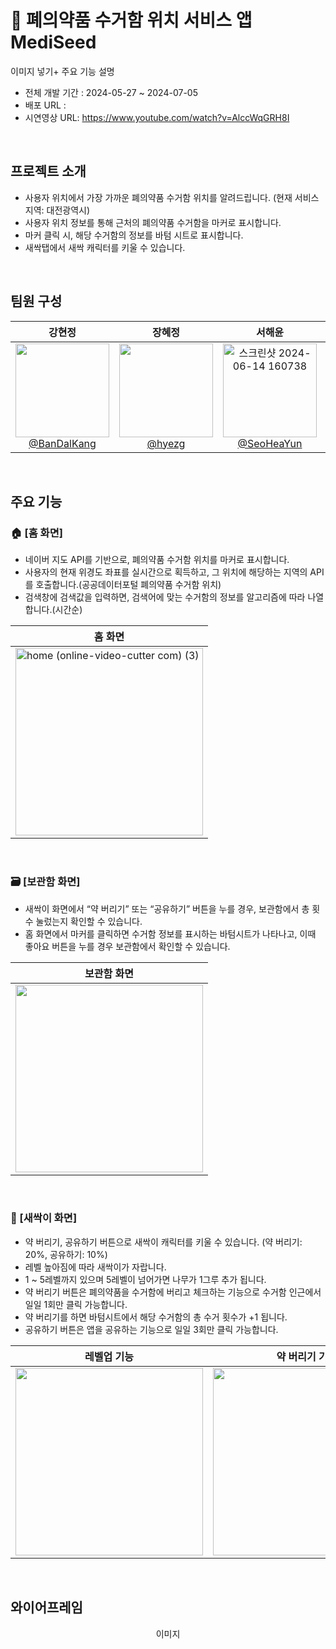 # 💊 폐의약품 수거함 위치 서비스 앱 MediSeed
이미지 넣기+ 주요 기능 설명 
- 전체 개발 기간 : 2024-05-27 ~ 2024-07-05
- 배포 URL :
- 시연영상 URL: https://www.youtube.com/watch?v=AlccWqGRH8I 
<br>

## 프로젝트 소개

- 사용자 위치에서 가장 가까운 폐의약품 수거함 위치를 알려드립니다. (현재 서비스 지역: 대전광역시)
- 사용자 위치 정보를 통해 근처의 폐의약품 수거함을 마커로 표시합니다.
- 마커 클릭 시, 해당 수거함의 정보를 바텀 시트로 표시합니다.
- 새싹탭에서 새싹 캐릭터를 키울 수 있습니다.

<br>

## 팀원 구성

<div align="center">

| **강현정** | **장혜정** |                                                                  **서해윤**                                                                   | **박민수** |
| :------: |  :------: |:------------------------------------------------------------------------------------------------------------------------------------------:| :------: |
| [<img src="https://github.com/BanDalKang/Medi_seed/assets/77070839/107e9450-3e92-4b6f-ada9-351e044de03c" height=150 width=150> <br/> @BanDalKang](https://github.com/BanDalKang) | [<img src="https://github.com/BanDalKang/Medi_seed/assets/159236003/a18d5c68-1d96-456a-aab1-b8536d664a31" height=150 width=150> <br/> @hyezg](https://github.com/hyezg) | [<img src="https://github.com/BanDalKang/Medi_seed/assets/159236003/734615ae-7dcf-4b63-a98e-683f724bf3b9" alt="스크린샷 2024-06-14 160738" height=150 width=150> <br/> @SeoHeaYun](https://github.com/SeoHeaYun) | [<img src="https://github.com/BanDalKang/Medi_seed/assets/159236003/ce7543a0-2767-4fb7-8e2f-a942195b06d8" height=150 width=150> <br/> @eddy-PMS](https://github.com/eddy-PMS) |



</div>

<br>

## 주요 기능

### 🏠 [홈 화면]
- 네이버 지도 API를 기반으로, 폐의약품 수거함 위치를 마커로 표시합니다.
- 사용자의 현재 위경도 좌표를 실시간으로 획득하고, 그 위치에 해당하는 지역의 API를 호출합니다.(공공데이터포털 폐의약품 수거함 위치)
- 검색창에 검색값을 입력하면, 검색어에 맞는 수거함의 정보를 알고리즘에 따라 나열합니다.(시간순)

| 홈 화면 |
|----------|
|<img src="https://github.com/BanDalKang/Medi_seed/assets/159236003/a1b0dabd-3b22-435e-8fd9-0d96adff0922" alt="home (online-video-cutter com) (3)" style="width:300px;">|



<br>

### 🗃️ [보관함 화면]
- 새싹이 화면에서 “약 버리기” 또는 “공유하기” 버튼을 누를 경우, 보관함에서 총 횟수 눌렀는지 확인할 수 있습니다.
- 홈 화면에서 마커를 클릭하면 수거함 정보를 표시하는 바텀시트가 나타나고, 이때 좋아요 버튼을 누를 경우 보관함에서 확인할 수 있습니다.

| 보관함 화면 |
|----------|
|<img src="https://github.com/BanDalKang/Medi_seed/assets/77070839/2469095b-8134-4c49-b4e8-abffe23e8aa6" width="300px">|




<br>

### 🌳 [새싹이 화면]
- 약 버리기, 공유하기 버튼으로 새싹이 캐릭터를 키울 수 있습니다. (약 버리기: 20%, 공유하기: 10%)
- 레벨 높아짐에 따라 새싹이가 자랍니다.
- 1 ~ 5레벨까지 있으며 5레벨이 넘어가면 나무가 1그루 추가 됩니다.
- 약 버리기 버튼은 폐의약품을 수거함에 버리고 체크하는 기능으로 수거함 인근에서 일일 1회만 클릭 가능합니다.
- 약 버리기를 하면 바텀시트에서 해당 수거함의 총 수거 횟수가 +1 됩니다.
- 공유하기 버튼은 앱을 공유하는 기능으로 일일 3회만 클릭 가능합니다.

| 레벨업 기능 | 약 버리기 기능 |
|----------|----------|
|<img src="https://github.com/BanDalKang/Medi_seed/assets/77070839/afe3b7ec-da72-4a44-b646-66da99c70aeb" width="300px">|<img src="https://github.com/BanDalKang/Medi_seed/assets/77070839/eaf1c6d4-f751-4110-8251-885195705c56" width="300px">|

<br>

## 와이어프레임

<div align="center">

이미지




































